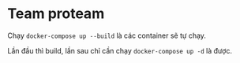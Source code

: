 # Team proteam

Chạy ```docker-compose up --build``` là các container sẽ tự chạy.

Lần đầu thì build, lần sau chỉ cần chạy ```docker-compose up -d``` là được.
